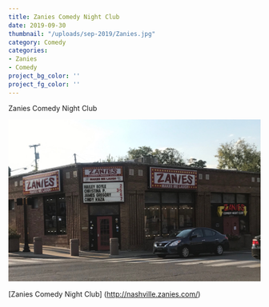 ```yaml
---
title: Zanies Comedy Night Club
date: 2019-09-30
thumbnail: "/uploads/sep-2019/Zanies.jpg"
category: Comedy
categories:
- Zanies
- Comedy
project_bg_color: ''
project_fg_color: ''
---
```


Zanies Comedy Night Club

![Zanies Comedy Night Club](/uploads/sep-2019/Zanies.jpg)

[Zanies Comedy Night Club] (http://nashville.zanies.com/)